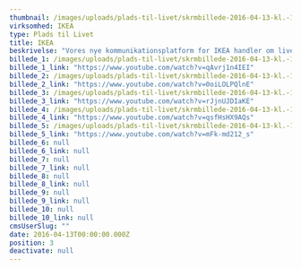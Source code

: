 ```yaml
---
thumbnail: /images/uploads/plads-til-livet/skrmbillede-2016-04-13-kl.-16.46.33.png
virksomhed: IKEA
type: Plads til Livet
title: IKEA
beskrivelse: "Vores nye kommunikationsplatform for IKEA handler om livet. Ikke det fejlfrie, men det ægte. Det liv, der leves i al sin perfekte uperfekthed. Der hvor opvasken ikke altid er taget, og hvor det godt kan rode lidt en gang imellem. For med IKEA er der plads til flere, plads til forandring, plads til stort og småt. Og plads til livet. "
billede_1: /images/uploads/plads-til-livet/skrmbillede-2016-04-13-kl.-15.58.18.png
billede_1_link: "https://www.youtube.com/watch?v=qAvrj1n4IEI"
billede_2: /images/uploads/plads-til-livet/skrmbillede-2016-04-13-kl.-16.40.48.png
billede_2_link: "https://www.youtube.com/watch?v=0oiLOLPQlnE"
billede_3: /images/uploads/plads-til-livet/skrmbillede-2016-04-13-kl.-15.59.02.png
billede_3_link: "https://www.youtube.com/watch?v=rJjnUJDIaKE"
billede_4: /images/uploads/plads-til-livet/skrmbillede-2016-04-13-kl.-15.59.44.png
billede_4_link: "https://www.youtube.com/watch?v=qsfHsHX9AQs"
billede_5: /images/uploads/plads-til-livet/skrmbillede-2016-04-13-kl.-16.00.17.png
billede_5_link: "https://www.youtube.com/watch?v=mFk-md212_s"
billede_6: null
billede_6_link: null
billede_7: null
billede_7_link: null
billede_8: null
billede_8_link: null
billede_9: null
billede_9_link: null
billede_10: null
billede_10_link: null
cmsUserSlug: ""
date: 2016-04-13T00:00:00.000Z
position: 3
deactivate: null
---
```


